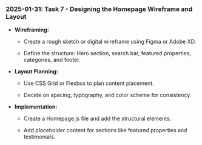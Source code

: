 ### 2025-01-31: Task 7 - Designing the Homepage Wireframe and Layout

* **Wireframing:**

    * Create a rough sketch or digital wireframe using Figma or Adobe XD.

    * Define the structure: Hero section, search bar, featured properties, categories, and footer.

* **Layout Planning:**

    * Use CSS Grid or Flexbox to plan content placement.

    * Decide on spacing, typography, and color scheme for consistency.

* **Implementation:**

    * Create a Homepage.js file and add the structural elements.

    * Add placeholder content for sections like featured properties and testimonials.
